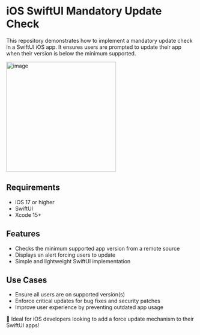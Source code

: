 # iOS SwiftUI Mandatory Update Check
This repository demonstrates how to implement a mandatory update check in a SwiftUI iOS app. It ensures users are prompted to update their app when their version is below the minimum supported.

<img width="292" alt="image" src="https://github.com/user-attachments/assets/4392846a-8208-44f2-b935-782f9a31331a" />


## Requirements
- iOS 17 or higher
- SwiftUI
- Xcode 15+

## Features
- Checks the minimum supported app version from a remote source
- Displays an alert forcing users to update
- Simple and lightweight SwiftUI implementation

## Use Cases
- Ensure all users are on supported version(s)
- Enforce critical updates for bug fixes and security patches
- Improve user experience by preventing outdated app usage

📌 Ideal for iOS developers looking to add a force update mechanism to their SwiftUI apps!
